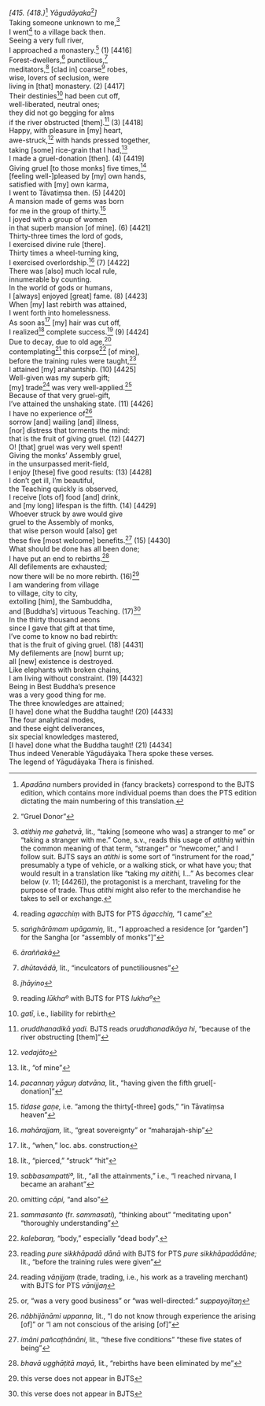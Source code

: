 *\[415. {418.}*[^1] *Yāgudāyaka*[^2]*\]*  
Taking someone unknown to me,[^3]  
I went[^4] to a village back then.  
Seeing a very full river,  
I approached a monastery.[^5] (1) \[4416\]  
Forest-dwellers,[^6] punctilious,[^7]  
meditators,[^8] \[clad in\] coarse[^9] robes,  
wise, lovers of seclusion, were  
living in \[that\] monastery. (2) \[4417\]  
Their destinies[^10] had been cut off,  
well-liberated, neutral ones;  
they did not go begging for alms  
if the river obstructed \[them\].[^11] (3) \[4418\]  
Happy, with pleasure in \[my\] heart,  
awe-struck,[^12] with hands pressed together,  
taking \[some\] rice-grain that I had,[^13]  
I made a gruel-donation \[then\]. (4) \[4419\]  
Giving gruel \[to those monks\] five times,[^14]  
\[feeling well-\]pleased by \[my\] own hands,  
satisfied with \[my\] own karma,  
I went to Tāvatiṃsa then. (5) \[4420\]  
A mansion made of gems was born  
for me in the group of thirty.[^15]  
I joyed with a group of women  
in that superb mansion \[of mine\]. (6) \[4421\]  
Thirty-three times the lord of gods,  
I exercised divine rule \[there\].  
Thirty times a wheel-turning king,  
I exercised overlordship.[^16] (7) \[4422\]  
There was \[also\] much local rule,  
innumerable by counting.  
In the world of gods or humans,  
I \[always\] enjoyed \[great\] fame. (8) \[4423\]  
When \[my\] last rebirth was attained,  
I went forth into homelessness.  
As soon as[^17] \[my\] hair was cut off,  
I realized[^18] complete success.[^19] (9) \[4424\]  
Due to decay, due to old age,[^20]  
contemplating[^21] this corpse[^22] \[of mine\],  
before the training rules were taught,[^23]  
I attained \[my\] arahantship. (10) \[4425\]  
Well-given was my superb gift;  
\[my\] trade[^24] was very well-applied.[^25]  
Because of that very gruel-gift,  
I’ve attained the unshaking state. (11) \[4426\]  
I have no experience of[^26]  
sorrow \[and\] wailing \[and\] illness,  
\[nor\] distress that torments the mind:  
that is the fruit of giving gruel. (12) \[4427\]  
O! \[that\] gruel was very well spent!  
Giving the monks’ Assembly gruel,  
in the unsurpassed merit-field,  
I enjoy \[these\] five good results: (13) \[4428\]  
I don’t get ill, I’m beautiful,  
the Teaching quickly is observed,  
I receive \[lots of\] food \[and\] drink,  
and \[my long\] lifespan is the fifth. (14) \[4429\]  
Whoever struck by awe would give  
gruel to the Assembly of monks,  
that wise person would \[also\] get  
these five \[most welcome\] benefits.[^27] (15) \[4430\]  
What should be done has all been done;  
I have put an end to rebirths.[^28]  
All defilements are exhausted;  
now there will be no more rebirth. (16)[^29]  
I am wandering from village  
to village, city to city,  
extolling \[him\], the Sambuddha,  
and \[Buddha’s\] virtuous Teaching. (17)[^30]  
In the thirty thousand aeons  
since I gave that gift at that time,  
I’ve come to know no bad rebirth:  
that is the fruit of giving gruel. (18) \[4431\]  
My defilements are \[now\] burnt up;  
all \[new\] existence is destroyed.  
Like elephants with broken chains,  
I am living without constraint. (19) \[4432\]  
Being in Best Buddha’s presence  
was a very good thing for me.  
The three knowledges are attained;  
\[I have\] done what the Buddha taught! (20) \[4433\]  
The four analytical modes,  
and these eight deliverances,  
six special knowledges mastered,  
\[I have\] done what the Buddha taught! (21) \[4434\]  
Thus indeed Venerable Yāgudāyaka Thera spoke these verses.  
The legend of Yāgudāyaka Thera is finished.  
[^1]: *Apadāna* numbers provided in {fancy brackets} correspond to the
    BJTS edition, which contains more individual poems than does the PTS
    edition dictating the main numbering of this translation.  
[^2]: “Gruel Donor”  
[^3]: *atithiŋ me gahetvā,* lit., “taking \[someone who was\] a stranger
    to me” or “taking a stranger with me.” Cone, s.v., reads this usage
    of *atithiŋ* within the common meaning of that term, “stranger” or
    “newcomer,” and I follow suit. BJTS says an *atithi* is some sort of
    “instrument for the road,” presumably a type of vehicle, or a
    walking stick, or what have you; that would result in a translation
    like “taking my *aitithi,* I...” As becomes clear below (v. 11;
    \[4426\]), the protagonist is a merchant, traveling for the purpose
    of trade. Thus *atithi* might also refer to the merchandise he takes
    to sell or exchange.  
[^4]: reading *agacchiṃ* with BJTS for PTS *āgacchiŋ,* “I came”  
[^5]: *saṅghārāmam upāgamiŋ,* lit., “I approached a residence \[or
    “garden”\] for the Sangha \[or “assembly of monks”\]”  
[^6]: *āraññakā*  
[^7]: *dhūtavādā,* lit., “inculcators of punctiliousnes”  
[^8]: *jhāyino*  
[^9]: reading *lūkhaº* with BJTS for PTS *lukhaº*  
[^10]: *gatī*, i.e., liability for rebirth  
[^11]: *oruddhanadikā yadi.* BJTS reads *oruddhanadikāya hi*, “because
    of the river obstructing \[them\]”  
[^12]: *vedajāto*  
[^13]: lit., “of mine”  
[^14]: *pacannaŋ yāguŋ datvāna,* lit., “having given the fifth
    gruel\[-donation\]”  
[^15]: *tidase gaṇe,* i.e. “among the thirty\[-three\] gods,” “in
    Tāvatiṃsa heaven”  
[^16]: *mahārajjam,* lit., “great sovereignty” or “maharajah-ship”  
[^17]: lit., “when,” loc. abs. construction  
[^18]: lit., “pierced,” “struck” “hit”  
[^19]: *sabbasampattiº,* lit., “all the attainments,” i.e., “I reached
    nirvana, I became an arahant”  
[^20]: omitting *cāpi,* “and also”  
[^21]: *sammasanto* (fr. *sammasati*)*,* “thinking about” “meditating
    upon” “thoroughly understanding”  
[^22]: *kalebaraŋ,* “body,” especially “dead body”.  
[^23]: reading *pure sikkhāpadā dānā* with BJTS for PTS *pure
    sikkhāpadādāne;* lit., “before the training rules were given”  
[^24]: reading *vāṇijjaṃ* (trade, trading, i.e., his work as a traveling
    merchant) with BJTS for PTS *vānijjaŋ*  
[^25]: or, “was a very good business” or “was well-directed:”
    *suppayojitaŋ*  
[^26]: *nâbhijānāmi uppanna,* lit., “I do not know through experience
    the arising \[of\]” or “I am not conscious of the arising \[of\]”  
[^27]: *imāni pañcaṭhānāni,* lit., “these five conditions” “these five
    states of being”  
[^28]: *bhavā ugghāṭitā mayā,* lit., “rebirths have been eliminated by
    me”  
[^29]: this verse does not appear in BJTS  
[^30]: this verse does not appear in BJTS

